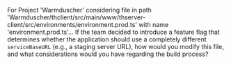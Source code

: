 For Project 'Warmduscher' considering file in path 'Warmduscher/thclient/src/main/www/thserver-client/src/environments/environment.prod.ts' with name 'environment.prod.ts'... 
If the team decided to introduce a feature flag that determines whether the application should use a completely different `serviceBaseURL` (e.g., a staging server URL), how would you modify this file, and what considerations would you have regarding the build process?